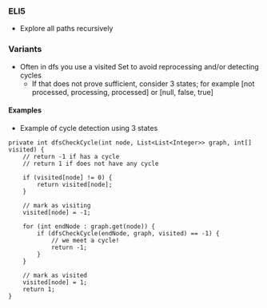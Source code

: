 ### ELI5
- Explore all paths recursively

### Variants
- Often in dfs you use a visited Set to avoid reprocessing and/or detecting cycles
  - If that does not prove sufficient, consider 3 states; for example [not processed, processing, processed] or [null, false, true]

#### Examples
- Example of cycle detection using 3 states
```
private int dfsCheckCycle(int node, List<List<Integer>> graph, int[] visited) {
    // return -1 if has a cycle
    // return 1 if does not have any cycle

    if (visited[node] != 0) {
        return visited[node];
    }

    // mark as visiting
    visited[node] = -1;

    for (int endNode : graph.get(node)) {
        if (dfsCheckCycle(endNode, graph, visited) == -1) {
            // we meet a cycle!
            return -1;
        }
    }

    // mark as visited
    visited[node] = 1;
    return 1;
}
```